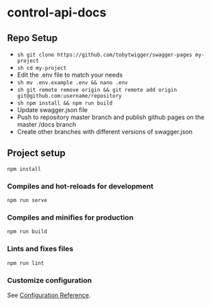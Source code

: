 # control-api-docs

## Repo Setup

- ```sh git clone https://github.com/tobytwigger/swagger-pages my-project ```
- ```sh cd my-project ```
- Edit the .env file to match your needs
- ```sh mv .env.example .env && nano .env ```
- ```sh git remote remove origin && git remote add origin git@github.com:username/repository ```
- ```sh npm install && npm run build ```
- Update swagger.json file
- Push to repository master branch and publish github pages on the master /docs branch
- Create other branches with different versions of swagger.json

## Project setup
```
npm install
```

### Compiles and hot-reloads for development
```
npm run serve
```

### Compiles and minifies for production
```
npm run build
```

### Lints and fixes files
```
npm run lint
```

### Customize configuration
See [Configuration Reference](https://cli.vuejs.org/config/).
